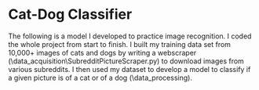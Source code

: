 # Cat-Dog Classifier

The following is a model I developed to practice image recognition. I coded the whole project from start to finish. I built my training data set from 10,000+ images of cats and dogs by writing a webscraper (\data_acquisition\SubredditPictureScraper.py) to download images from various subreddits. I then used my dataset to develop a model to classify if a given picture is of a cat or of a dog (\data_processing\).
